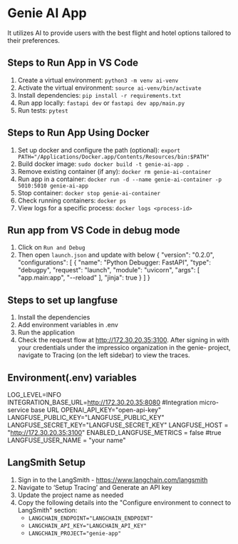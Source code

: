 # Genie AI App
It utilizes AI to provide users with the best flight and hotel options tailored to their preferences.


## Steps to Run App in VS Code
1. Create a virtual environment: `python3 -m venv ai-venv`
2. Activate the virtual environment: `source ai-venv/bin/activate`
3. Install dependencies: `pip install -r requirements.txt`
4. Run app locally: `fastapi dev` or `fastapi dev app/main.py`
5. Run tests: `pytest`


## Steps to Run App Using Docker
1. Set up docker and configure the path (optional): `export PATH="/Applications/Docker.app/Contents/Resources/bin:$PATH"`
2. Build docker image: `sudo docker build -t genie-ai-app .`
3. Remove existing container (if any): `docker rm genie-ai-container`
4. Run app in a container: `docker run -d --name genie-ai-container -p 5010:5010 genie-ai-app`
5. Stop container: `docker stop genie-ai-container`
6. Check running containers: `docker ps`
7. View logs for a specific process: `docker logs <process-id>`


## Run app from VS Code in debug mode
1. Click on `Run and Debug`
2. Then open `launch.json` and update with below
{
    "version": "0.2.0",
    "configurations": [
        {
            "name": "Python Debugger: FastAPI",
            "type": "debugpy",
            "request": "launch",
            "module": "uvicorn",
            "args": [
                "app.main:app",
                "--reload"
            ],
            "jinja": true
        }
    ]
}

## Steps to set up langfuse
1. Install the dependencies
2. Add environment variables in .env
3. Run the application
4. Check the request flow at http://172.30.20.35:3100. After signing in with your credentials under the impressico organization in the genie- project, navigate to Tracing (on the left sidebar) to view the traces.


## Environment(.env) variables
LOG_LEVEL=INFO  
INTEGRATION_BASE_URL=http://172.30.20.35:8080 #Integration micro-service base URL
OPENAI_API_KEY="open-api-key"
LANGFUSE_PUBLIC_KEY="LANGFUSE_PUBLIC_KEY"
LANGFUSE_SECRET_KEY="LANGFUSE_SECRET_KEY"
LANGFUSE_HOST = "http://172.30.20.35:3100"
ENABLED_LANGFUSE_METRICS = false  #true
LANGFUSE_USER_NAME = "your name"


## LangSmith Setup
1. Sign in to the LangSmith - https://www.langchain.com/langsmith
2. Navigate to ‘Setup Tracing’ and Generate an API key
4. Update the project name as needed
5. Copy the following details into the "Configure environment to connect to LangSmith" section:
   - `LANGCHAIN_ENDPOINT="LANGCHAIN_ENDPOINT"`
   - `LANGCHAIN_API_KEY="LANGCHAIN_API_KEY"`
   - `LANGCHAIN_PROJECT="genie-app"`

